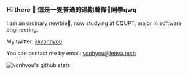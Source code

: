 ### Hi there 👋 這是一隻普通的過期薯條🍟同學qwq

I am an ordinary newbie🍟, now studying at CQUPT, major in software engineering.

My twitter: [@vonhyou](https://twitter.com/vonhyou)

You can contact me by email: vonhyou@lenva.tech

![vonhyou's github stats](https://github-readme-stats.vercel.app/api?username=vonhyou&show_icons=true&theme=dracula)

<!--
**vonhyou/vonhyou** is a ✨ _special_ ✨ repository because its `README.md` (this file) appears on your GitHub profile.

Here are some ideas to get you started:

- 🔭 I’m currently working on ...
- 🌱 I’m currently learning ...
- 👯 I’m looking to collaborate on ...
- 🤔 I’m looking for help with ...
- 💬 Ask me about ...
- 📫 How to reach me: ...
- 😄 Pronouns: ...
- ⚡ Fun fact: ...
-->
